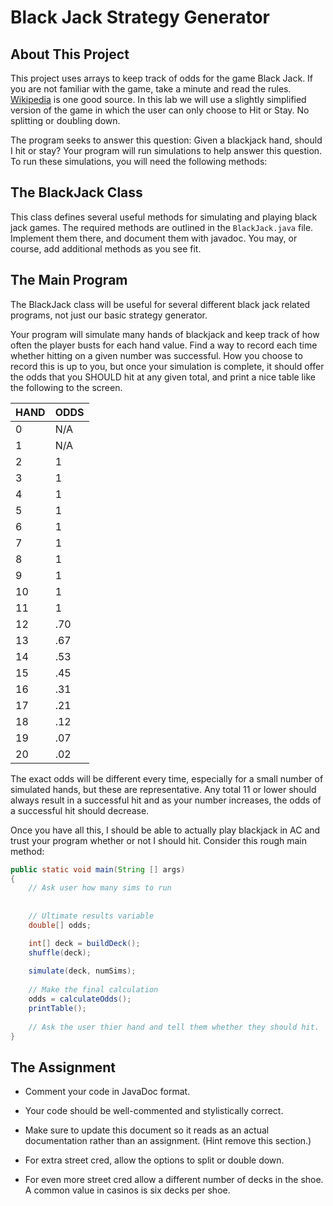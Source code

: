 
Black Jack Strategy Generator
=============================


About This Project
------------------
This project uses arrays to keep track of odds for the game Black Jack. If you are not familiar with the game, take a minute and read the rules. [Wikipedia](https://en.wikipedia.org/wiki/Blackjack) is one good source. In this lab we will use a slightly simplified version of the game in which the user can only choose to Hit or Stay. No splitting or doubling down.


The program seeks to answer this question: Given a blackjack hand, should I hit or stay? Your program will run simulations to help answer this question. To run these simulations, you will need the following methods:


The BlackJack Class
-------------------
This class defines several useful methods for simulating and playing black jack games. The required methods are outlined in the `BlackJack.java` file. Implement them there, and document them with javadoc. You may, or course, add additional methods as you see fit.

The Main Program
----------------
The BlackJack class will be useful for several different black jack related programs, not just our basic strategy generator.

Your program will simulate many hands of blackjack and keep track of how often the player busts for each hand value. Find a way to record each time whether hitting on a given number was successful. How you choose to record this is up to you, but once your simulation is complete, it should offer the odds that you SHOULD hit at any given total, and print a nice table like the following to the screen. 

| HAND | ODDS |
| ---- | ---- |
| 0    | N/A  |
| 1    | N/A  |
| 2    | 1    |
| 3    | 1    |
| 4    | 1    |
| 5    | 1    |
| 6    | 1    |
| 7    | 1    |
| 8    | 1    |
| 9    | 1    |
| 10   | 1    |
| 11   | 1    |
| 12   | .70  |
| 13   | .67  |
| 14   | .53  |
| 15   | .45  |
| 16   | .31  |
| 17   | .21  |
| 18   | .12  |
| 19   | .07  |
| 20   | .02  |

The exact odds will be different every time, especially for a small number of simulated hands, but these are representative. Any total 11 or lower should always result in a successful hit and as your number increases, the odds of a successful hit should decrease. 


Once you have all this, I should be able to actually play blackjack in AC and trust your program whether or not I should hit. Consider this rough main method:

```java
public static void main(String [] args)
{
	// Ask user how many sims to run
	
	
    // Ultimate results variable
    double[] odds;

    int[] deck = buildDeck();
    shuffle(deck);
    
    simulate(deck, numSims);
    
    // Make the final calculation
    odds = calculateOdds();
    printTable();
    
    // Ask the user thier hand and tell them whether they should hit.
}
```


The Assignment
--------------

* Comment your code in JavaDoc format.

* Your code should be well-commented and stylistically correct. 

* Make sure to update this document so it reads as an actual documentation rather than an assignment. (Hint remove this section.)

* For extra street cred, allow the options to split or double down.

* For even more street cred allow a different number of decks in the shoe. A common value in casinos is six decks per shoe.








